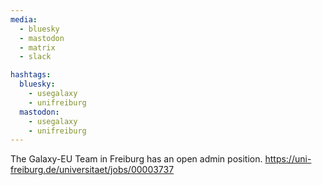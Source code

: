 ```yaml
---
media:
  - bluesky
  - mastodon
  - matrix
  - slack

hashtags:
  bluesky:
    - usegalaxy
    - unifreiburg
  mastodon:
    - usegalaxy
    - unifreiburg
---
```

The Galaxy-EU Team in Freiburg has an open admin position.
https://uni-freiburg.de/universitaet/jobs/00003737
